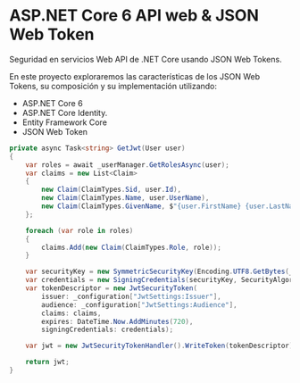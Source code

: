 # ASP.NET Core 6 API web & JSON Web Token
Seguridad en servicios Web API de .NET Core usando JSON Web Tokens.

En este proyecto exploraremos las características de los JSON Web Tokens, su composición y su implementación utilizando:

* ASP.NET Core 6
* ASP.NET Core Identity.
* Entity Framework Core
* JSON Web Token

```C#
private async Task<string> GetJwt(User user)
{
    var roles = await _userManager.GetRolesAsync(user);
    var claims = new List<Claim>
    {
        new Claim(ClaimTypes.Sid, user.Id),
        new Claim(ClaimTypes.Name, user.UserName),
        new Claim(ClaimTypes.GivenName, $"{user.FirstName} {user.LastName}")
    };

    foreach (var role in roles)
    {
        claims.Add(new Claim(ClaimTypes.Role, role));
    }

    var securityKey = new SymmetricSecurityKey(Encoding.UTF8.GetBytes(_configuration["JwtSettings:Key"]));
    var credentials = new SigningCredentials(securityKey, SecurityAlgorithms.HmacSha256Signature);
    var tokenDescriptor = new JwtSecurityToken(
        issuer: _configuration["JwtSettings:Issuer"],
        audience: _configuration["JwtSettings:Audience"],
        claims: claims,
        expires: DateTime.Now.AddMinutes(720),
        signingCredentials: credentials);

    var jwt = new JwtSecurityTokenHandler().WriteToken(tokenDescriptor);

    return jwt;
}
```
